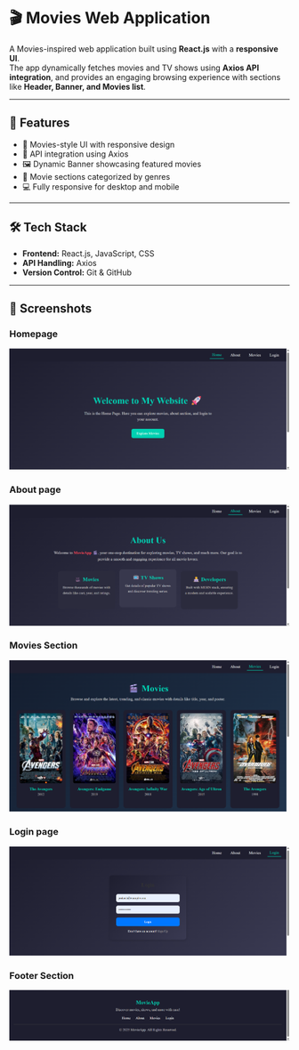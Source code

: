 # 🎬 Movies Web Application

A Movies-inspired web application built using **React.js** with a **responsive UI**.  
The app dynamically fetches movies and TV shows using **Axios API integration**, and provides an engaging browsing experience with sections like **Header, Banner, and Movies list**.

---

## 🚀 Features
- 🎥 Movies-style UI with responsive design  
- 📡 API integration using Axios  
- 🖼️ Dynamic Banner showcasing featured movies  
- 📂 Movie sections categorized by genres  
- 💻 Fully responsive for desktop and mobile  

---

## 🛠️ Tech Stack
- **Frontend:** React.js, JavaScript, CSS  
- **API Handling:** Axios  
- **Version Control:** Git & GitHub  

---

## 📸 Screenshots

### Homepage
![Homepage](./Screenshots/home.png)

### About page
![About page](./Screenshots/about.png)

### Movies Section
![Movies Section](./Screenshots/movies.png)

### Login page
![Login page](./Screenshots/login.png)

### Footer Section
![Footer Section](./Screenshots/footer.png)
